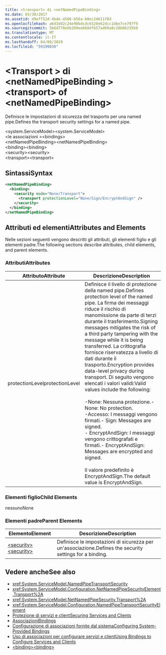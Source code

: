 ```yaml
---
title: <transport> di <netNamedPipeBinding>
ms.date: 03/30/2017
ms.assetid: d9eff52d-4bde-4586-b56a-b0ec24611f8d
ms.openlocfilehash: a6d3dd2c24e90bdcdc6520e62dcc1dbe7ce797f9
ms.sourcegitcommit: 5b6d778ebb269ee6684fb57ad69a8c28b06235b9
ms.translationtype: MT
ms.contentlocale: it-IT
ms.lasthandoff: 04/08/2019
ms.locfileid: "59199830"
---
```

# <a name="transport-of-netnamedpipebinding"></a><span data-ttu-id="9eec2-102">\<Transport > di \<netNamedPipeBinding ></span><span class="sxs-lookup"><span data-stu-id="9eec2-102">\<transport> of \<netNamedPipeBinding></span></span>
<span data-ttu-id="9eec2-103">Definisce le impostazioni di sicurezza del trasporto per una named pipe.</span><span class="sxs-lookup"><span data-stu-id="9eec2-103">Defines the transport security settings for a named pipe.</span></span>  
  
 <span data-ttu-id="9eec2-104">\<system.ServiceModel></span><span class="sxs-lookup"><span data-stu-id="9eec2-104">\<system.ServiceModel></span></span>  
<span data-ttu-id="9eec2-105">\<le associazioni ></span><span class="sxs-lookup"><span data-stu-id="9eec2-105">\<bindings></span></span>  
<span data-ttu-id="9eec2-106">\<netNamedPipeBinding></span><span class="sxs-lookup"><span data-stu-id="9eec2-106">\<netNamedPipeBinding></span></span>  
<span data-ttu-id="9eec2-107">\<binding></span><span class="sxs-lookup"><span data-stu-id="9eec2-107">\<binding></span></span>  
<span data-ttu-id="9eec2-108">\<security></span><span class="sxs-lookup"><span data-stu-id="9eec2-108">\<security></span></span>  
<span data-ttu-id="9eec2-109">\<transport></span><span class="sxs-lookup"><span data-stu-id="9eec2-109">\<transport></span></span>  
  
## <a name="syntax"></a><span data-ttu-id="9eec2-110">Sintassi</span><span class="sxs-lookup"><span data-stu-id="9eec2-110">Syntax</span></span>  
  
```xml  
<netNamedPipeBinding>
  <binding>
    <security mode="None/Transport">
      <transport protectionLevel="None/Sign/EncryptAndSign" />
    </security>
  </binding>
</netNamedPipeBinding>
```  
  
## <a name="attributes-and-elements"></a><span data-ttu-id="9eec2-111">Attributi ed elementi</span><span class="sxs-lookup"><span data-stu-id="9eec2-111">Attributes and Elements</span></span>  
 <span data-ttu-id="9eec2-112">Nelle sezioni seguenti vengono descritti gli attributi, gli elementi figlio e gli elementi padre.</span><span class="sxs-lookup"><span data-stu-id="9eec2-112">The following sections describe attributes, child elements, and parent elements.</span></span>  
  
### <a name="attributes"></a><span data-ttu-id="9eec2-113">Attributi</span><span class="sxs-lookup"><span data-stu-id="9eec2-113">Attributes</span></span>  
  
|<span data-ttu-id="9eec2-114">Attributo</span><span class="sxs-lookup"><span data-stu-id="9eec2-114">Attribute</span></span>|<span data-ttu-id="9eec2-115">Descrizione</span><span class="sxs-lookup"><span data-stu-id="9eec2-115">Description</span></span>|  
|---------------|-----------------|  
|<span data-ttu-id="9eec2-116">protectionLevel</span><span class="sxs-lookup"><span data-stu-id="9eec2-116">protectionLevel</span></span>|<span data-ttu-id="9eec2-117">Definisce il livello di protezione della named pipe.</span><span class="sxs-lookup"><span data-stu-id="9eec2-117">Defines protection level of the named pipe.</span></span> <span data-ttu-id="9eec2-118">La firma dei messaggi riduce il rischio di manomissione da parte di terzi durante il trasferimento.</span><span class="sxs-lookup"><span data-stu-id="9eec2-118">Signing messages mitigates the risk of a third party tampering with the message while it is being transferred.</span></span> <span data-ttu-id="9eec2-119">La crittografia fornisce riservatezza a livello di dati durante il trasporto.</span><span class="sxs-lookup"><span data-stu-id="9eec2-119">Encryption provides data-level privacy during transport.</span></span> <span data-ttu-id="9eec2-120">Di seguito vengono elencati i valori validi:</span><span class="sxs-lookup"><span data-stu-id="9eec2-120">Valid values include the following:</span></span><br /><br /> <span data-ttu-id="9eec2-121">-None: Nessuna protezione.</span><span class="sxs-lookup"><span data-stu-id="9eec2-121">-   None: No protection.</span></span><br /><span data-ttu-id="9eec2-122">-Accesso: I messaggi vengono firmati.</span><span class="sxs-lookup"><span data-stu-id="9eec2-122">-   Sign: Messages are signed.</span></span><br /><span data-ttu-id="9eec2-123">-   EncryptAndSign: I messaggi vengono crittografati e firmati.</span><span class="sxs-lookup"><span data-stu-id="9eec2-123">-   EncryptAndSign: Messages are encrypted and signed.</span></span><br /><br /> <span data-ttu-id="9eec2-124">Il valore predefinito è EncryptAndSign.</span><span class="sxs-lookup"><span data-stu-id="9eec2-124">The default value is EncryptAndSign.</span></span>|  
  
### <a name="child-elements"></a><span data-ttu-id="9eec2-125">Elementi figlio</span><span class="sxs-lookup"><span data-stu-id="9eec2-125">Child Elements</span></span>  
 <span data-ttu-id="9eec2-126">nessuno</span><span class="sxs-lookup"><span data-stu-id="9eec2-126">None</span></span>  
  
### <a name="parent-elements"></a><span data-ttu-id="9eec2-127">Elementi padre</span><span class="sxs-lookup"><span data-stu-id="9eec2-127">Parent Elements</span></span>  
  
|<span data-ttu-id="9eec2-128">Elemento</span><span class="sxs-lookup"><span data-stu-id="9eec2-128">Element</span></span>|<span data-ttu-id="9eec2-129">Descrizione</span><span class="sxs-lookup"><span data-stu-id="9eec2-129">Description</span></span>|  
|-------------|-----------------|  
|[<span data-ttu-id="9eec2-130">\<security></span><span class="sxs-lookup"><span data-stu-id="9eec2-130">\<security></span></span>](../../../../../docs/framework/configure-apps/file-schema/wcf/security-of-netnamedpipebinding.md)|<span data-ttu-id="9eec2-131">Definisce le impostazioni di sicurezza per un'associazione.</span><span class="sxs-lookup"><span data-stu-id="9eec2-131">Defines the security settings for a binding.</span></span>|  
  
## <a name="see-also"></a><span data-ttu-id="9eec2-132">Vedere anche</span><span class="sxs-lookup"><span data-stu-id="9eec2-132">See also</span></span>

- <xref:System.ServiceModel.NamedPipeTransportSecurity>
- <xref:System.ServiceModel.Configuration.NetNamedPipeSecurityElement.Transport%2A>
- <xref:System.ServiceModel.NetNamedPipeSecurity.Transport%2A>
- <xref:System.ServiceModel.Configuration.NamedPipeTransportSecurityElement>
- [<span data-ttu-id="9eec2-133">Protezione di servizi e client</span><span class="sxs-lookup"><span data-stu-id="9eec2-133">Securing Services and Clients</span></span>](../../../../../docs/framework/wcf/feature-details/securing-services-and-clients.md)
- [<span data-ttu-id="9eec2-134">Associazioni</span><span class="sxs-lookup"><span data-stu-id="9eec2-134">Bindings</span></span>](../../../../../docs/framework/wcf/bindings.md)
- [<span data-ttu-id="9eec2-135">Configurazione di associazioni fornite dal sistema</span><span class="sxs-lookup"><span data-stu-id="9eec2-135">Configuring System-Provided Bindings</span></span>](../../../../../docs/framework/wcf/feature-details/configuring-system-provided-bindings.md)
- [<span data-ttu-id="9eec2-136">Uso di associazioni per configurare servizi e client</span><span class="sxs-lookup"><span data-stu-id="9eec2-136">Using Bindings to Configure Services and Clients</span></span>](../../../../../docs/framework/wcf/using-bindings-to-configure-services-and-clients.md)
- [<span data-ttu-id="9eec2-137">\<binding></span><span class="sxs-lookup"><span data-stu-id="9eec2-137">\<binding></span></span>](../../../../../docs/framework/misc/binding.md)
